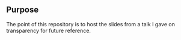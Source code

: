 ## Purpose

The point of this repository is to host the slides from a talk I gave on transparency for future reference. 
